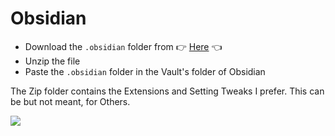 # Obsidian

- Download the `.obsidian` folder from 👉 [Here](https://github.com/nobraingamedev/Customizations/raw/main/Obsidian/.obsidian.rar) 👈
- Unzip the file
- Paste the `.obsidian` folder in the Vault's folder of Obsidian

The Zip folder contains the Extensions and Setting Tweaks I prefer. This can be but not meant, for Others.

![](https://i.imgur.com/3scNbNa.png)
